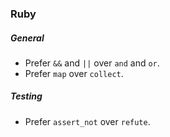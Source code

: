 ### Ruby

##### General
- Prefer `&&` and `||` over `and` and `or`.
- Prefer `map` over `collect`.

##### Testing
- Prefer `assert_not` over `refute`.
